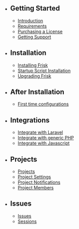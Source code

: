 - ## Getting Started 
    - [Introduction](/docs/{{version}}/introduction)
    - [Requirements](/docs/{{version}}/requirements)
    - [Purchasing a License](/docs/{{version}}/license)
    - [Getting Support](/docs/{{version}}/support)

- ## Installation
    - [Installing Frisk](/docs/{{version}}/installation)
    - [Startup Script Installation](/docs/{{version}}/startup-script)
    - [Upgrading Frisk](/docs/{{version}}/upgrading)

- ## After Installation
    - [First time configurations](/docs/{{version}}/after-installing-frisk)

- ## Integrations
    - [Integrate with Laravel](/docs/{{version}}/laravel-integration)
    - [Integrate with generic PHP](/docs/{{version}}/generic-php-integration)
    - [Integrate with Javascript](/docs/{{version}}/javascript-integration)

- ## Projects
    - [Projects](/docs/{{version}}/projects)
    - [Project Settings](/docs/{{version}}/project-settings)
    - [Project Notifications](/docs/{{version}}/project-notifications)
    - [Project Members](/docs/{{version}}/project-members)

- ## Issues
    - [Issues](/docs/{{version}}/issues)
    - [Sessions](/docs/{{version}}/sessions)

